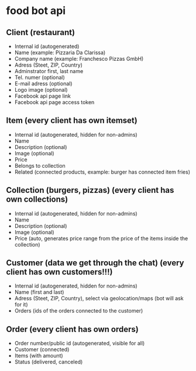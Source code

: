 # food bot api

## Client (restaurant)
  - Internal id (autogenerated)
  - Name (example: Pizzaria Da Clarissa)
  - Company name (example: Franchesco Pizzas GmbH)
  - Adress (Steet, ZIP, Country)
  - Adminstrator first, last name
  - Tel. numer (optional)
  - E-mail adress (optional)
  - Logo image (optional)
  - Facebook api page link
  - Facebook api page access token
  
## Item (every client has own itemset)
  - Internal id (autogenerated, hidden for non-admins)
  - Name
  - Description (optional)
  - Image (optional)
  - Price
  - Belongs to collection
  - Related (connected products, example: burger has connected item fries)
  
## Collection (burgers, pizzas) (every client has own collections)
  - Internal id (autogenerated, hidden for non-admins)
  - Name
  - Description (optional)
  - Image (optional)
  - Price (auto, generates price range from the price of the items inside the collection)
  
  
## Customer (data we get through the chat) (every client has own customers!!!)
  - Internal id (autogenerated, hidden for non-admins)
  - Name (first and last)
  - Adress (Steet, ZIP, Country), select via geolocation/maps (bot will ask for it)
  - Orders (ids of the orders connected to the customer)
  
## Order (every client has own orders)
  - Order number/public id (autogenerated, visible for all)
  - Customer (connected)
  - Items (with amount)
  - Status (delivered, canceled)
